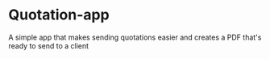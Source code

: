 # Quotation-app
A simple app that makes sending quotations easier and creates a PDF that's ready to send to a client    
